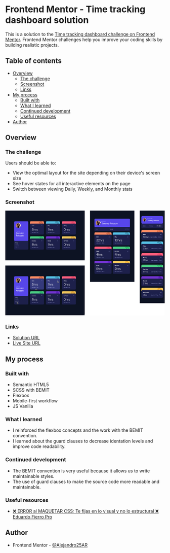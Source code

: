 # Frontend Mentor - Time tracking dashboard solution

This is a solution to the [Time tracking dashboard challenge on Frontend Mentor](https://www.frontendmentor.io/challenges/time-tracking-dashboard-UIQ7167Jw). Frontend Mentor challenges help you improve your coding skills by building realistic projects. 

## Table of contents

- [Overview](#overview)
  - [The challenge](#the-challenge)
  - [Screenshot](#screenshot)
  - [Links](#links)
- [My process](#my-process)
  - [Built with](#built-with)
  - [What I learned](#what-i-learned)
  - [Continued development](#continued-development)
  - [Useful resources](#useful-resources)
- [Author](#author)


## Overview

### The challenge

Users should be able to:

- View the optimal layout for the site depending on their device's screen size
- See hover states for all interactive elements on the page
- Switch between viewing Daily, Weekly, and Monthly stats

### Screenshot

![Solution of the challenge view on mobile, tablet and desktop devices](./result/solution.png)

### Links

- [Solution URL](https://github.com/Alejandro25AR/Time-tracking-dashboard)
- [Live Site URL](https://alejandro25ar.github.io/Time-tracking-dashboard/)

## My process

### Built with

- Semantic HTML5
- SCSS with BEMIT
- Flexbox
- Mobile-first workflow
- JS Vanilla

### What I learned

- I reinforced the flexbox concepts and the work with the BEMIT convention.
- I learned about the guard clauses to decrease identation levels and improve code readability.

### Continued development

- The BEMIT convention is very useful because it allows us to write maintainable styles.
- The use of guard clauses to make the source code more readable and maintainable.

### Useful resources

- [❌ ERROR al MAQUETAR CSS: Te fijas en lo visual y no lo estructural ❌ Eduardo Fierro Pro](https://www.youtube.com/watch?v=-eMxRBq4iZs)


## Author

- Frontend Mentor - [@Alejandro25AR](https://www.frontendmentor.io/profile/Alejandro25AR)
